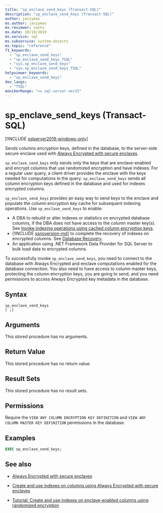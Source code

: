```yaml
---
title: "sp_enclave_send_keys (Transact-SQL)"
description: "sp_enclave_send_keys (Transact-SQL)"
author: jaszymas
ms.author: jaszymas
ms.reviewer: vanto
ms.date: 10/19/2019
ms.service: sql
ms.subservice: system-objects
ms.topic: "reference"
f1_keywords:
  - "sp_enclave_send_keys"
  - "sp_enclave_send_keys_TSQL"
  - "sys.sp_enclave_send_keys"
  - "sys.sp_enclave_send_keys_TSQL"
helpviewer_keywords:
  - "sp_enclave_send_keys"
dev_langs:
  - "TSQL"
monikerRange: ">= sql-server-ver15"
---
```

# sp_enclave_send_keys (Transact-SQL)
[!INCLUDE [sqlserver2019-windows-only](../../includes/applies-to-version/sqlserver2019-windows-only.md)]

Sends columns encryption keys, defined in the database, to the server-side secure enclave used with [Always Encrypted with secure enclaves](../security/encryption/always-encrypted-enclaves.md).

`sp_enclave_send_keys` only sends only the keys that are enclave-enabled and encrypt columns that use randomized encryption and have indexes. For a regular user query, a client driver provides the enclave with the keys needed for computations in the query. `sp_enclave_send_keys` sends all column encryption keys defined in the database and used for indexes encrypted columns. 

`sp_enclave_send_keys` provides an easy way to send keys to the enclave and populate the column encryption key cache for subsequent indexing operations. Use `sp_enclave_send_keys` to enable:
- A DBA to rebuild or alter indexes or statistics on encrypted database columns, if the DBA does not have access to the column master key(s). See [Invoke indexing operations using cached column encryption keys](../security/encryption/always-encrypted-enclaves-create-use-indexes.md#invoke-indexing-operations-using-cached-column-encryption-keys).
- [!INCLUDE [ssnoversion-md](../../includes/ssnoversion-md.md)] to complete the recovery of indexes on encrypted columns. See [Database Recovery](../security/encryption/always-encrypted-enclaves.md#database-recovery).
- An application using .NET Framework Data Provider for SQL Server to bulk load data to encrypted columns.

To successfully invoke `sp_enclave_send_keys`, you need to connect to the database with Always Encrypted and enclave computations enabled for the database connection. You also need to have access to column master keys, protecting the column encryption keys, you are going to send, and you need permissions to access Always Encrypted key metadata in the database. 

## Syntax  
  
```
sp_enclave_send_keys
[ ;]  
```

## Arguments

This stored procedure has no arguments.

## Return Value

This stored procedure has no return value.
  
## Result Sets

This stored procedure has no result sets.
  
## Permissions

 Require the `VIEW ANY COLUMN ENCRYPTION KEY DEFINITION` and `VIEW ANY COLUMN MASTER KEY DEFINITION` permissions in the database.  
  
## Examples  
  
```sql
EXEC sp_enclave_send_keys;  
```

## See also
- [Always Encrypted with secure enclaves](../security/encryption/always-encrypted-enclaves.md) 
 
- [Create and use indexes on columns using Always Encrypted with secure enclaves](../security/encryption/always-encrypted-enclaves-create-use-indexes.md)

- [Tutorial: Create and use indexes on enclave-enabled columns using randomized encryption](../security/tutorial-creating-using-indexes-on-enclave-enabled-columns-using-randomized-encryption.md)
